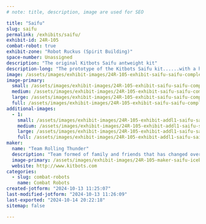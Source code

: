 ```yaml
---
# note: title, description, image are used for SEO

title: "Saifu"
slug: saifu
permalink: /exhibits/saifu/
exhibit-id: 24R-105
combat-robot: true
exhibit-zone: "Robot Ruckus (Spirit Building)"
space-number: Unassigned
description: "The original Kitbots Saifu antweight kit"
description-long: "The prototype of the Kitbots Saifu kit......with a hub motor beater bar"
image: /assets/images/exhibit-images/24R-105-exhibit-saifu-saifu-complete-large.jpg
image-primary: 
  small: /assets/images/exhibit-images/24R-105-exhibit-saifu-saifu-complete-small.jpg
  medium: /assets/images/exhibit-images/24R-105-exhibit-saifu-saifu-complete-medium.jpg
  large: /assets/images/exhibit-images/24R-105-exhibit-saifu-saifu-complete-large.jpg
  full: /assets/images/exhibit-images/24R-105-exhibit-saifu-saifu-complete-full.jpg
additional-images: 
  - 1:
    small: /assets/images/exhibit-images/24R-105-exhibit-addl1-saifu-saifu-kit-small.jpg
    medium: /assets/images/exhibit-images/24R-105-exhibit-addl1-saifu-saifu-kit-medium.jpg
    large: /assets/images/exhibit-images/24R-105-exhibit-addl1-saifu-saifu-kit-large.jpg
    full: /assets/images/exhibit-images/24R-105-exhibit-addl1-saifu-saifu-kit-full.jpg
maker: 
  name: "Team Rolling Thunder"
  description: "Team formed of family and friends that has changed over the years"
  image-primary: /assets/images/exhibit-images/24R-105-maker-saifu-icebergs-medium.jpg
  website: http://www.kitbots.com
categories: 
  - slug: combat-robots
    name: Combat Robots
created-jotform: "2024-10-13 11:25:07"
last-modified-jotform: "2024-10-13 11:26:09"
last-exported: "2024-10-14 20:22:18"
sitemap: false

---
```

